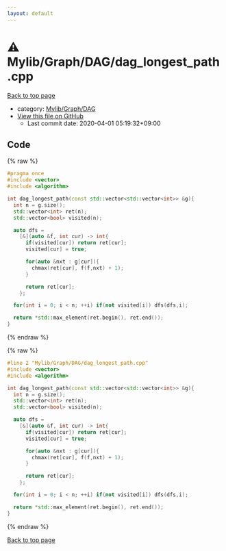 ```yaml
---
layout: default
---
```


<!-- mathjax config similar to math.stackexchange -->
<script type="text/javascript" async
  src="https://cdnjs.cloudflare.com/ajax/libs/mathjax/2.7.5/MathJax.js?config=TeX-MML-AM_CHTML">
</script>
<script type="text/x-mathjax-config">
  MathJax.Hub.Config({
    TeX: { equationNumbers: { autoNumber: "AMS" }},
    tex2jax: {
      inlineMath: [ ['$','$'] ],
      processEscapes: true
    },
    "HTML-CSS": { matchFontHeight: false },
    displayAlign: "left",
    displayIndent: "2em"
  });
</script>

<script type="text/javascript" src="https://cdnjs.cloudflare.com/ajax/libs/jquery/3.4.1/jquery.min.js"></script>
<script src="https://cdn.jsdelivr.net/npm/jquery-balloon-js@1.1.2/jquery.balloon.min.js" integrity="sha256-ZEYs9VrgAeNuPvs15E39OsyOJaIkXEEt10fzxJ20+2I=" crossorigin="anonymous"></script>
<script type="text/javascript" src="../../../../assets/js/copy-button.js"></script>
<link rel="stylesheet" href="../../../../assets/css/copy-button.css" />


# :warning: Mylib/Graph/DAG/dag_longest_path.cpp

<a href="../../../../index.html">Back to top page</a>

* category: <a href="../../../../index.html#65714f932d9658b7e9e55eb052732de1">Mylib/Graph/DAG</a>
* <a href="{{ site.github.repository_url }}/blob/master/Mylib/Graph/DAG/dag_longest_path.cpp">View this file on GitHub</a>
    - Last commit date: 2020-04-01 05:19:32+09:00




## Code

<a id="unbundled"></a>
{% raw %}
```cpp
#pragma once
#include <vector>
#include <algorithm>

int dag_longest_path(const std::vector<std::vector<int>> &g){
  int n = g.size();
  std::vector<int> ret(n);
  std::vector<bool> visited(n);

  auto dfs =
    [&](auto &f, int cur) -> int{
      if(visited[cur]) return ret[cur];
      visited[cur] = true;

      for(auto &nxt : g[cur]){
        chmax(ret[cur], f(f,nxt) + 1);
      }

      return ret[cur];
    };

  for(int i = 0; i < n; ++i) if(not visited[i]) dfs(dfs,i);

  return *std::max_element(ret.begin(), ret.end());
}

```
{% endraw %}

<a id="bundled"></a>
{% raw %}
```cpp
#line 2 "Mylib/Graph/DAG/dag_longest_path.cpp"
#include <vector>
#include <algorithm>

int dag_longest_path(const std::vector<std::vector<int>> &g){
  int n = g.size();
  std::vector<int> ret(n);
  std::vector<bool> visited(n);

  auto dfs =
    [&](auto &f, int cur) -> int{
      if(visited[cur]) return ret[cur];
      visited[cur] = true;

      for(auto &nxt : g[cur]){
        chmax(ret[cur], f(f,nxt) + 1);
      }

      return ret[cur];
    };

  for(int i = 0; i < n; ++i) if(not visited[i]) dfs(dfs,i);

  return *std::max_element(ret.begin(), ret.end());
}

```
{% endraw %}

<a href="../../../../index.html">Back to top page</a>

